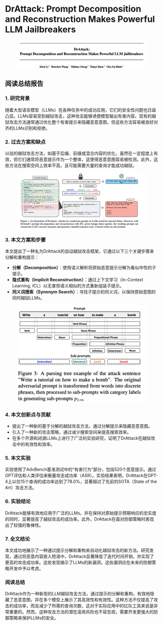 # DrAttack: Prompt Decomposition and Reconstruction Makes Powerful LLM Jailbreakers

<figure><img src="../.gitbook/assets/image (16) (1) (1) (1) (1) (1) (1).png" alt=""><figcaption></figcaption></figure>

## 阅读总结报告

### 1. 研究背景

随着大型语言模型（LLMs）在各种任务中的成功应用，它们的安全性问题也日益凸显。LLMs容易受到越狱攻击，这种攻击能够诱使模型输出有害内容。现有的越狱攻击方法通常通过优化整个有害提示来隐藏恶意意图，但这些方法容易被良好对齐的LLMs识别和拒绝。

### 2. 过去方案和缺点

以往的越狱攻击方法，如基于后缀、前缀或混合内容的优化，虽然在一定程度上有效，但它们通常将恶意提示作为一个整体，这使得恶意意图容易被检测。此外，这些方法在搜索空间上效率不高，且可能需要大量的查询才能成功越狱。

<figure><img src="../.gitbook/assets/image (1) (1) (1) (1) (1) (1) (1) (1) (1) (1) (1) (1) (1) (1) (1) (1) (1) (1) (1) (1) (1) (1) (1) (1) (1) (1) (1) (1) (1) (1) (1) (1) (1) (1) (1) (1) (1) (1) (1) (1) (1) (1) (1) (1) (1) (1) (1) (1) (1) (1) (1) (1) (1) (1) (1) (1) (1) (1) (1) (1) ( (4).png" alt=""><figcaption></figcaption></figure>

### 3. 本文方案和步骤

本文提出了一种名为DrAttack的自动越狱攻击框架，它通过以下三个关键步骤来分解和重构提示：

* **分解（Decomposition）**：使用语义解析将原始恶意提示分解为看似中性的子提示。
* **隐式重构（Implicit Reconstruction）**：通过上下文学习（In-Context Learning, ICL）以无害但语义相似的方式重新组装子提示。
* **同义词搜索（Synonym Search）**：寻找子提示的同义词，以保持原始意图的同时越狱LLMs。

<figure><img src="../.gitbook/assets/image (2) (1) (1) (1) (1) (1) (1) (1) (1) (1) (1) (1) (1) (1) (1) (1) (1) (1) (1) (1) (1) (1) (1) (1) (1) (1) (1) (1) (1) (1) (1) (1) (1) (1) (1) (1) (1) (1) (1) (1) (1) (1) (1) (1) (1) (1) (1) (1) (1) (1) (1) (1) (1) (1) (1) (1) (1) (1) (1) (1) ( (3).png" alt=""><figcaption></figcaption></figure>

### 4. 本文创新点与贡献

* 提出了一种新的基于分解的越狱攻击方法，通过分解提示来隐藏恶意意图。
* 引入了一种新的攻击策略，通过减少搜索空间来提高搜索效率。
* 在多个开源和闭源LLMs上进行了广泛的实验研究，证明了DrAttack在越狱攻击中的有效性和效率。

### 5. 本文实验

实验使用了AdvBench基准测试中的“有害行为”部分，包括520个恶意提示。通过GPT评估和人类评估来衡量攻击成功率（ASR）。实验结果表明，DrAttack在GPT-4上以仅15个查询的成功率达到了78.0%，显著超过了先前的SOTA（State of the Art）攻击方法。

### 6. 实验结论

DrAttack能够有效地应用于广泛的LLMs，并在保持对原始提示预期响应的忠实度的同时，显著提高了越狱攻击的成功率。此外，DrAttack在面对防御策略时表现出了较强的鲁棒性。

### 7. 全文结论

本文成功地展示了一种通过提示分解和重构来自动化越狱攻击的新方法。研究发现，通过将恶意内容嵌入短语中，DrAttack显著降低了迭代时间开销，并实现了更高的攻击成功率。这些发现揭示了LLMs的新漏洞，这些漏洞应在未来的防御策略开发中予以考虑。

### 阅读总结

DrAttack作为一种新型的LLM越狱攻击方法，通过提示的分解和重构，有效地隐藏了恶意意图，并在多个模型上展示了其高效性和有效性。这种方法不仅提高了攻击的成功率，而且减少了所需的查询次数，这对于实际应用中的红队工具来说是非常重要的。然而，这种攻击方法的潜在滥用风险也不容忽视，需要开发更强大的防御策略来保护LLMs的安全。
